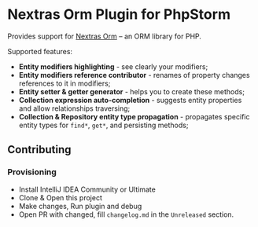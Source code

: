 Nextras Orm Plugin for PhpStorm
===============================

<!-- Plugin description -->
Provides support for [Nextras Orm](https://github.com/nextras/orm) – an ORM library for PHP.

Supported features:
- **Entity modifiers highlighting** - see clearly your modifiers;
- **Entity modifiers reference contributor** - renames of property changes references to it in modifiers;
- **Entity setter & getter generator** - helps you to create these methods;
- **Collection expression auto-completion** - suggests entity properties and allow relationships traversing;
- **Collection & Repository entity type propagation** - propagates specific entity types for `find*`, `get*`, and persisting methods;
<!-- Plugin description end -->

## Contributing

### Provisioning

- Install IntelliJ IDEA Community or Ultimate
- Clone & Open this project
- Make changes, Run plugin and debug
- Open PR with changed, fill `changelog.md` in the `Unreleased` section.
